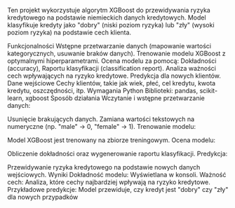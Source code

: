 Ten projekt wykorzystuje algorytm XGBoost do przewidywania ryzyka kredytowego na podstawie niemieckich danych kredytowych. Model klasyfikuje kredyty jako "dobry" (niski poziom ryzyka) lub "zły" (wysoki poziom ryzyka) na podstawie cech klienta.

Funkcjonalności
Wstępne przetwarzanie danych (mapowanie wartości kategorycznych, usuwanie braków danych).
Trenowanie modelu XGBoost z optymalnymi hiperparametrami.
Ocena modelu za pomocą:
Dokładności (accuracy),
Raportu klasyfikacji (classification report).
Analiza ważności cech wpływających na ryzyko kredytowe.
Predykcja dla nowych klientów.
Dane wejściowe
Cechy klientów, takie jak wiek, płeć, cel kredytu, kwota kredytu, oszczędności, itp.
Wymagania
Python
Biblioteki: pandas, scikit-learn, xgboost
Sposób działania
Wczytanie i wstępne przetwarzanie danych:

Usunięcie brakujących danych.
Zamiana wartości tekstowych na numeryczne (np. "male" → 0, "female" → 1).
Trenowanie modelu:

Model XGBoost jest trenowany na zbiorze treningowym.
Ocena modelu:

Obliczenie dokładności oraz wygenerowanie raportu klasyfikacji.
Predykcja:

Przewidywanie ryzyka kredytowego na podstawie nowych danych wejściowych.
Wyniki
Dokładność modelu: Wyświetlana w konsoli.
Ważność cech: Analiza, które cechy najbardziej wpływają na ryzyko kredytowe.
Przykładowe predykcje: Model przewiduje, czy kredyt jest "dobry" czy "zły" dla nowych przypadków
